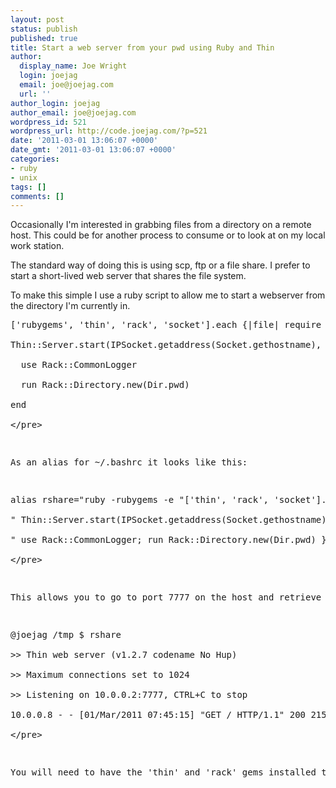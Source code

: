 ```yaml
---
layout: post
status: publish
published: true
title: Start a web server from your pwd using Ruby and Thin
author:
  display_name: Joe Wright
  login: joejag
  email: joe@joejag.com
  url: ''
author_login: joejag
author_email: joe@joejag.com
wordpress_id: 521
wordpress_url: http://code.joejag.com/?p=521
date: '2011-03-01 13:06:07 +0000'
date_gmt: '2011-03-01 13:06:07 +0000'
categories:
- ruby
- unix
tags: []
comments: []
---
```

<p>Occasionally I'm interested in grabbing files from a directory on a remote host.  This could be for another process to consume or to look at on my local work station.</p>
<p>The standard way of doing this is using scp, ftp or a file share.  I prefer to start a short-lived web server that shares the file system.  </p>
<p>To make this simple I use a ruby script to allow me to start a webserver from the directory I'm currently in.</p>
<pre class="sh_ruby">
['rubygems', 'thin', 'rack', 'socket'].each {|file| require file }<br />
Thin::Server.start(IPSocket.getaddress(Socket.gethostname), 7777) do<br />
  use Rack::CommonLogger<br />
  run Rack::Directory.new(Dir.pwd)<br />
end<br />
<&#47;pre></p>
<p>As an alias for ~&#47;.bashrc it looks like this:</p>
<pre class="sh_sh">
alias rshare="ruby -rubygems -e "['thin', 'rack', 'socket'].each {|file| require file };"<br />
" Thin::Server.start(IPSocket.getaddress(Socket.gethostname), 7777) {"<br />
" use Rack::CommonLogger; run Rack::Directory.new(Dir.pwd) }""<br />
<&#47;pre></p>
<p>This allows you to go to port 7777 on the host and retrieve the files you're interested in.</p>
<pre class="sh_sh">
@joejag &#47;tmp $ rshare<br />
>> Thin web server (v1.2.7 codename No Hup)<br />
>> Maximum connections set to 1024<br />
>> Listening on 10.0.0.2:7777, CTRL+C to stop<br />
10.0.0.8 - - [01&#47;Mar&#47;2011 07:45:15] "GET &#47; HTTP&#47;1.1" 200 2153 0.0038<br />
<&#47;pre></p>
<p>You will need to have the 'thin' and 'rack' gems installed to do this.</p>
